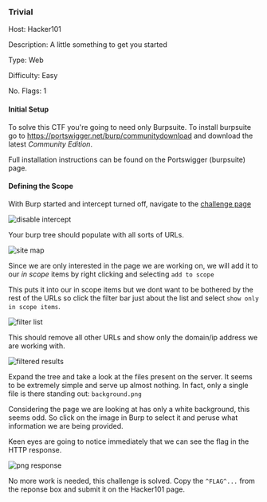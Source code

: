### Trivial
Host: Hacker101


Description: A little something to get you started


Type: Web


Difficulty: Easy

No. Flags: 1


#### Initial Setup

To solve this CTF you're going to need only Burpsuite. To install burpsuite go to <https://portswigger.net/burp/communitydownload> and download the latest *Community Edition*. 

Full installation instructions can be found on the Portswigger (burpsuite) page.

#### Defining the Scope

With Burp started and intercept turned off, navigate to the [challenge page](https://ctf.hacker101.com/ctf/launch/1)

![disable intercept](https://github.com/nukasec/writeups/hacker101/00_trivial/00_disable_intercept.png)



Your burp tree should populate with all sorts of URLs. 

![site map](https://github.com/nukasec/writeups/hacker101/00_trivial/01_target_tree.png)



Since we are only interested in the page we are working on, we will add it to our *in scope* items by right clicking and selecting `add to scope`

This puts it into our in scope items but we dont want to be bothered by the rest of the URLs so click the filter bar just about the list and select `show only in scope items`.

![filter list](https://github.com/nukasec/writeups/hacker101/00_trivial/02_in_scope_filter.png)



This should remove all other URLs and show only the domain/ip address we are working with.

![filtered results](https://github.com/nukasec/writeups/hacker101/00_trivial/03_filtered_results.png)


Expand the tree and take a look at the files present on the server. It seems to be extremely simple and serve up almost nothing. In fact, only a single file is there standing out: `background.png`

Considering the page we are looking at has only a white background, this seems odd. So click on the image in Burp to select it and peruse what information we are being provided.

Keen eyes are going to notice immediately that we can see the flag in the HTTP response.

![png response](https://github.com/nukasec/writeups/hacker101/00_trivial/04_background_image_response.png)


No more work is needed, this challenge is solved. Copy the `^FLAG^...` from the reponse box and submit it on the Hacker101 page. 



